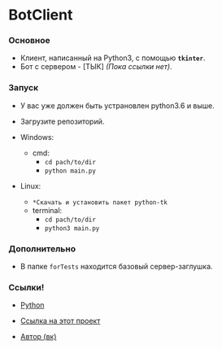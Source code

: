 # BotClient

### Основное
* Клиент, написанный на Python3, с помощью **`tkinter`**.
* Бот с сервером - [ТЫК] _(Пока ссылки нет)_.

### Запуск

* У вас уже должен быть устрановлен python3.6 и выше.

* Загрузите репозиторий.

* Windows:
    * cmd: 
        * `cd pach/to/dir`
        * `python main.py`
* Linux:
    * `*Скачать и установить пакет python-tk`
    * terminal:
        * `cd pach/to/dir`
        * `python3 main.py`
        
### Дополнительно
* В папке `forTests` находится базовый сервер-заглушка.
        
### Ссылки!

- [Python](python.org)

- [Ссылка на этот проект](https://github.com/SantaSpeen/BotClient.Python)

- [Автор (вк)](https://vk.com/id370926160)
